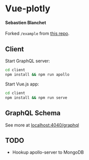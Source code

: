 # Vue-plotly

#### Sebastien Blanchet

Forked `/example` from [this repo](https://github.com/David-Desmaisons/vue-plotly).

## Client

Start GraphQL server:
```bash
cd client
npm install && npm run apollo
```

Start Vue.js app:
```bash
cd client
npm install && npm run serve
```

## GraphQL Schema

See more at [localhost:4040/graphql](http://localhost:4000/graphql)

## TODO

* Hookup apollo-server to MongoDB

